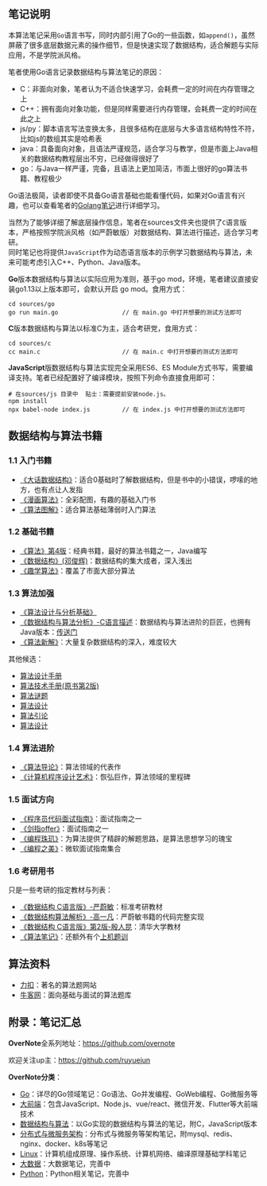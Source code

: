 ## 笔记说明

本算法笔记采用`Go`语言书写，同时内部引用了Go的一些函数，如`append()`，虽然屏蔽了很多底层数据元素的操作细节，但是快速实现了数据结构，适合解题与实际应用，不是学院派风格。  

笔者使用Go语言记录数据结构与算法笔记的原因：
- C：非面向对象，笔者认为不适合快速学习，会耗费一定的时间在内存管理之上
- C++：拥有面向对象功能，但是同样需要进行内存管理，会耗费一定的时间在此之上
- js/py：脚本语言写法变换太多，且很多结构在底层与大多语言结构特性不符，比如js的数组其实是哈希表
- java：具备面向对象，且语法严谨规范，适合学习与教学，但是市面上Java相关的数据结构教程层出不穷，已经做得很好了
- go：与Java一样严谨，完备，且语法上更加简洁，市面上很好的go算法书籍、教程极少

Go语法极简，读者即使不具备Go语言基础也能看懂代码，如果对Go语言有兴趣，也可以查看笔者的[Golang笔记](https://github.com/overnote/over-golang)进行详细学习。   

当然为了能够详细了解底层操作信息，笔者在sources文件夹也提供了`C`语言版本，严格按照学院派风格（如严蔚敏版）对数据结构、算法进行描述，适合学习考研。     
同时笔记也将提供`JavaScript`作为动态语言版本的示例学习数据结构与算法，未来可能考虑引入C++、Python、Java版本。     

**Go**版本数据结构与算法以实际应用为准则，基于go mod，环境，笔者建议直接安装go1.13以上版本即可，会默认开启 go mod。食用方式：
```
cd sources/go
go run main.go                  // 在 main.go 中打开想要的测试方法即可
```

**C**版本数据结构与算法以标准C为主，适合考研党，食用方式：
```
cd sources/c
cc main.c                       // 在 main.c 中打开想要的测试方法即可
```

**JavaScript**版数据结构与算法实现完全采用ES6、ES Module方式书写，需要编译支持。笔者已经配置好了编译模块，按照下列命令直接食用即可： 
```
# 在sources/js 目录中  贴士：需要提前安装node.js。
npm install
npx babel-node index.js         // 在 index.js 中打开想要的测试方法即可
```

## 数据结构与算法书籍

### 1.1 入门书籍

- [《大话数据结构》](https://book.douban.com/subject/6424904/)：适合0基础时了解数据结构，但是书中的小错误，啰嗦的地方，也有点让人发指
- [《漫画算法》](https://book.douban.com/subject/33420587/)：全彩配图，有趣的基础入门书
- [《算法图解》](https://book.douban.com/subject/26979890/)：适合算法基础薄弱时入门算法

### 1.2 基础书籍

- [《算法》第4版](https://book.douban.com/subject/10432347/)：经典书籍，最好的算法书籍之一，Java编写
- [《数据结构》(邓俊辉)](https://book.douban.com/subject/25859528/)：数据结构的集大成者，深入浅出
- [《趣学算法》](https://book.douban.com/subject/27109832/)：覆盖了市面大部分算法

### 1.3 算法加强

- [《算法设计与分析基础》](https://book.douban.com/subject/26337727/)
- [《数据结构与算法分析》-C语言描述](https://book.douban.com/subject/4924153/)：数据结构与算法进阶的巨匠，也拥有Java版本：[传送门](https://book.douban.com/subject/26745780/)
- [《算法新解》](https://book.douban.com/subject/26931430/)：大量复杂数据结构的深入，难度较大

其他候选：
- [算法设计手册](https://book.douban.com/subject/4048566/)
- [算法技术手册(原书第2版)](https://book.douban.com/subject/27123062/)
- [算法谜题](https://book.douban.com/subject/25805152/)
- [算法设计](https://book.douban.com/subject/2035809/)
- [算法引论](https://book.douban.com/subject/4178907/)
- [算法设计](https://book.douban.com/subject/1737661/)

### 1.4 算法进阶

- [《算法导论》](https://book.douban.com/subject/1885170/)：算法领域的代表作
- [《计算机程序设计艺术》](https://book.douban.com/subject/1130500/)：恢弘巨作，算法领域的里程碑

### 1.5 面试方向

- [《程序员代码面试指南》](https://book.douban.com/subject/26638586/)：面试指南之一
- [《剑指offer》](https://book.douban.com/subject/27008702/)：面试指南之一
- [《编程珠玑》](https://book.douban.com/subject/3227098/)：为算法提供了精辟的解题思路，是算法思想学习的瑰宝
- [《编程之美》](https://book.douban.com/subject/3004255/)：微软面试指南集合

### 1.6 考研用书
只是一些考研的指定教材与列表：
- [《数据结构 C语言版》-严蔚敏](https://book.douban.com/subject/24699581/)：标准考研教材
- [《数据结构算法解析》-高一凡](https://book.douban.com/subject/26823999/)：严蔚敏书籍的代码完整实现
- [《数据结构 C语言版》第2版-殷人昆](https://book.douban.com/subject/27077552/)：清华大学教材
- [《算法笔记》](https://book.douban.com/subject/26827295/)：还额外有个[上机题训](https://book.douban.com/subject/30162908/)

## 算法资料

- [力扣](https://leetcode.com/)：著名的算法题网站
- [牛客网](https://www.nowcoder.com/)：面向基础与面试的算法题库

## 附录：笔记汇总

**OverNote**全系列地址：https://github.com/overnote   

欢迎关注up主：https://github.com/ruyuejun

**OverNote分类**：  
- [Go](https://github.com/overnote/over-golang)：详尽的Go领域笔记：Go语法、Go并发编程、GoWeb编程、Go微服务等
- [大前端](https://github.com/overnote/over-javascript)：包含JavaScript、Node.js、vue/react、微信开发、Flutter等大前端技术
- [数据结构与算法](https://github.com/overnote/over-algorithm)：以Go实现的数据结构与算法的笔记，附C，JavaScript版本
- [分布式与微服务架构](https://github.com/overnote/over-server)：分布式与微服务等架构笔记，附mysql、redis、nginx、docker、k8s等笔记
- [Linux](https://github.com/overnote/over-linux)：计算机组成原理、操作系统、计算机网络、编译原理基础学科笔记
- [大数据](https://github.com/overnote/over-bigdata)：大数据笔记，完善中
- [Python](https://github.com/overnote/over-python)：Python相关笔记，完善中
